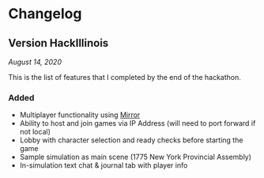 # Changelog

## Version HackIllinois
_August 14, 2020_

This is the list of features that I completed by the end of the hackathon.

### Added
* Multiplayer functionality using [Mirror](https://github.com/vis2k/Mirror)
* Ability to host and join games via IP Address (will need to port forward if not local)
* Lobby with character selection and ready checks before starting the game
* Sample simulation as main scene (1775 New York Provincial Assembly)
* In-simulation text chat & journal tab with player info